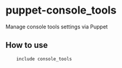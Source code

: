 # puppet-console_tools

Manage console tools settings via Puppet

## How to use

```
    include console_tools
```
